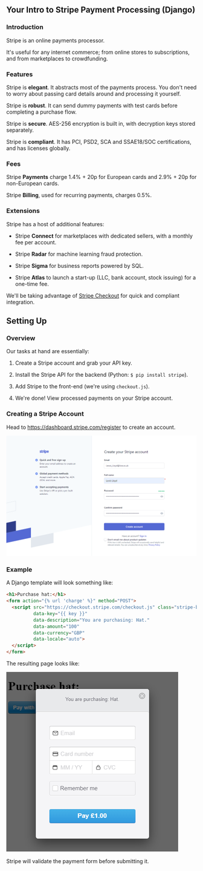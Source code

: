 ## Your Intro to Stripe Payment Processing (Django)

### Introduction

Stripe is an online payments processor.

It's useful for any internet commerce; from online stores to subscriptions, and from marketplaces to crowdfunding.

### Features

Stripe is **elegant**. It abstracts most of the payments process. You don't need to worry about passing card details around and processing it yourself.

Stripe is **robust**. It can send dummy payments with test cards before completing a purchase flow.

Stripe is **secure**. AES-256 encryption is built in, with decryption keys stored separately.

Stripe is **compliant**. It has PCI, PSD2, SCA and SSAE18/SOC certifications, and has licenses globally.

### Fees

Stripe **Payments** charge 1.4% + 20p for European cards and 2.9% + 20p for non-European cards.

Stripe **Billing**, used for recurring payments, charges 0.5%.

### Extensions

Stripe has a host of additional features:

- Stripe **Connect** for marketplaces with dedicated sellers, with a monthly fee per account.

- Stripe **Radar** for machine learning fraud protection.

- Stripe **Sigma** for business reports powered by SQL.

- Stripe **Atlas** to launch a start-up (LLC, bank account, stock issuing) for a one-time fee.

We'll be taking advantage of [Stripe Checkout](https://stripe.com/docs/payments/checkout) for quick and compliant integration.

## Setting Up

### Overview

Our tasks at hand are essentially:

1. Create a Stripe account and grab your API key.

2. Install the Stripe API for the backend (Python: `$ pip install stripe`).

3. Add Stripe to the front-end (we're using `checkout.js`).

4. We're done! View processed payments on your Stripe account.

### Creating a Stripe Account

Head to https://dashboard.stripe.com/register to create an account.

![Registering a Stripe Account](https://raw.githubusercontent.com/LloydTao/dev.to-posts/master/your-intro-to/stripe/001-Stripe-Account.png)

### Example

A Django template will look something like:

```html
<h1>Purchase hat:</h1>
<form action="{% url 'charge' %}" method="POST">
  <script src="https://checkout.stripe.com/checkout.js" class="stripe-button"
          data-key="{{ key }}"
          data-description="You are purchasing: Hat."
          data-amount="100"
          data-currency="GBP"
          data-locale="auto">
  </script>
</form>
```

The resulting page looks like:

![Example Stripe Form](https://raw.githubusercontent.com/LloydTao/dev.to-posts/master/your-intro-to/stripe/002-Stripe-Form.png)

Stripe will validate the payment form before submitting it.


